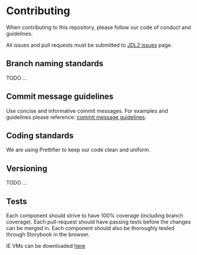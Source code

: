 # Contributing

When contributing to this repository, please follow our code of conduct and guidelines.

All issues and pull requests must be submitted to [JDL2 issues](https://github.com/jenkinsci/jenkins-design-language/issues) page.

## Branch naming standards

TODO ...

## Commit message guidelines

Use concise and informative commit messages. For examples and guidelines please reference: [commit message guidelines](http://chris.beams.io/posts/git-commit/).

## Coding standards

We are using Prettifier to keep our code clean and uniform.

## Versioning

TODO ...

## Tests

Each component should strive to have 100% coverage (including branch coverage). Each pull-request should have passing tests before the changes can be merged in.
Each component should also be thoroughly tested through Storybook in the browser.

IE VMs can be downloaded [here](https://developer.microsoft.com/en-us/microsoft-edge/tools/vms/)

